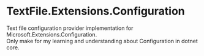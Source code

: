 # TextFile.Extensions.Configuration
Text file configuration provider implementation for Microsoft.Extensions.Configuration.  
Only make for my learning and understanding about Configuration in dotnet core.
